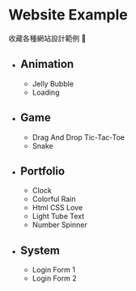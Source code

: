 # Website Example

收藏各種網站設計範例 📖

* ## Animation
    * Jelly Bubble
    * Loading
* ## Game
    * Drag And Drop Tic-Tac-Toe
    * Snake
* ## Portfolio
    * Clock
    * Colorful Rain
    * Html CSS Love
    * Light Tube Text
    * Number Spinner
* ## System
    * Login Form 1
    * Login Form 2